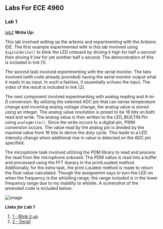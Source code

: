 ## Labs For ECE 4960

### Lab 1

[lab2](https://cupertinovanguard.github.io/Webpage/Lab2)
**Write Up:** 

This lab involved setting up the artemis and experimenting with the Arduino IDE. The first example experimented with in this lab involved using `digitalWrite()` to blink the LED onboard by driving it high for half a second then driving it low for yet another half a second. The demonstration of this is included in link [1]. 

  The second task involved experimenting with the serial monitor. The taks involved (with code already provided) having the serial monitor output what it reads in as input. In such a fashion, it essentially _echoes_ the input. The video of the result is included in link [2]. 
  
  The next component involved experimenting with analog reading and A-to-D conversion. By utilizing the selected ADC pin that can sense temperature change and incoming analog voltage change, the analog value is stored using an integer. The analog value resolution is preset to be 16 bits on both read and write. The analog value is then written to the LED_BUILTIN Pin using `analogWrite()`. Since the write occurs to a digital pin, PWM conversion occurs. The value read by the analog pin is divided by the maximal value from 16 bits to derive the duty cycle. This leads to a LED intensity change when additional rise in value is detected on the ADC pin specified. 
  
  The microphone task involved utilizing the PDM library to read and process the read from the microphone onboard. The PDM vallue is read into a buffer and processed using the FFT ibarary in the printLoudest method. Additionally, for the extra task, the print Loudest method is made to return the float value calculated. Though the assignemnt says to turn the LED on when the frequency is the whistling range, the range included is in the lower frequency range due to my inability to whistle. A screenshot of the amended code is included below: 
  
  ![image](https://user-images.githubusercontent.com/23284665/151728195-753cce20-c708-4a3f-9206-365292d05e79.png)


**_Links for Lab 1_**
1. [1 - Blink it up](https://www.youtube.com/watch?v=De2FU9awyLI)
2. [2 - Serial](https://www.youtube.com/watch?v=1Dfg-vEx9Ps)

